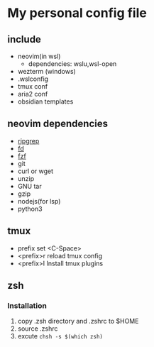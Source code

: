 # My personal config file

## include

- neovim(in wsl)
  - dependencies: wslu,wsl-open
- wezterm (windows)
- .wslconfig
- tmux conf
- aria2 conf
- obsidian templates

## neovim dependencies

- [ripgrep](https://github.com/BurntSushi/ripgrep)
- [fd](https://github.com/sharkdp/fd)
- [fzf](https://github.com/junegunn/fzf)
- git
- curl or wget
- unzip
- GNU tar
- gzip
- nodejs(for lsp)
- python3

## tmux

- prefix set \<C-Space\>
- \<prefix\>r reload tmux config
- \<prefix\>I Install tmux plugins

## zsh

### Installation

1. copy .zsh directory and .zshrc to $HOME
2. source .zshrc
3. excute `chsh -s $(which zsh)`
